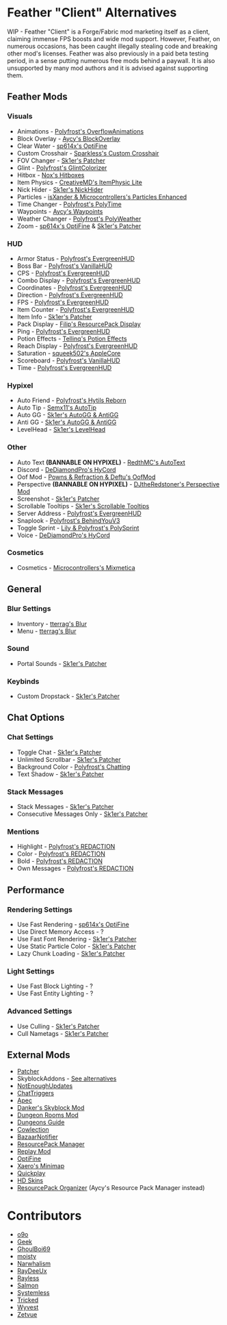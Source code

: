 # Feather "Client" Alternatives

WIP - Feather "Client" is a Forge/Fabric
mod marketing itself as a client, claiming
immense FPS boosts and wide mod support. However,
Feather, on numerous occasions, has been caught illegally
stealing code and breaking other mod's licenses. Feather was
also previously in a paid beta testing period, in a sense putting
numerous free mods behind a paywall. It is also unsupported by many
mod authors and it is advised against supporting them.

## Feather Mods

### Visuals

* Animations - [Polyfrost's OverflowAnimations](https://modrinth.com/mod/animations)
* Block Overlay - [Aycy's BlockOverlay](https://skyclient-files.pages.dev/Block_Overlay_4.0.3.jar)
* Clear Water - [sp614x's OptiFine](https://optifine.net/adloadx?f=preview_OptiFine_1.8.9_HD_U_M6_pre2.jar)
* Custom Crosshair - [Sparkless's Custom Crosshair](https://modrinth.com/mod/custom-crosshair-mod)
* FOV Changer - [Sk1er's Patcher](https://sk1er.club/mods/patcher)
* Glint - [Polyfrost's GlintColorizer](https://modrinth.com/mod/glintcolorizer)
* Hitbox - [Nox's Hitboxes](https://cdn.discordapp.com/attachments/1009757412921708604/1133170184337764372/hitboxes-1.8.9-forge-1.0.0.jar)
* Item Physics - [CreativeMD's ItemPhysic Lite](https://www.curseforge.com/minecraft/mc-mods/itemphysic-lite/files?version=1.8.9)
* Nick Hider - [Sk1er's NickHider](https://sk1er.llc/mods/nick_hider)
* Particles - [isXander & Microcontrollers's Particles Enhanced](https://github.com/MicrocontrollersDev/ParticlesEnhanced/releases/latest)
* Time Changer - [Polyfrost's PolyTime](https://github.com/Polyfrost/PolyTime/releases/latest)
* Waypoints - [Aycy's Waypoints](https://cdn.discordapp.com/attachments/796895966414110751/1060695267197857922/Waypoints_1.0.jar)
* Weather Changer - [Polyfrost's PolyWeather](https://modrinth.com/mod/polyweather)
* Zoom - [sp614x's OptiFine](https://optifine.net/adloadx?f=preview_OptiFine_1.8.9_HD_U_M6_pre2.jar) & [Sk1er's Patcher](https://sk1er.club/mods/patcher)

### HUD

* Armor Status - [Polyfrost's EvergreenHUD](https://modrinth.com/mod/evergreenhud)
* Boss Bar - [Polyfrost's VanillaHUD](https://modrinth.com/mod/vanillahud)
* CPS - [Polyfrost's EvergreenHUD](https://modrinth.com/mod/evergreenhud)
* Combo Display - [Polyfrost's EvergreenHUD](https://modrinth.com/mod/evergreenhud)
* Coordinates - [Polyfrost's EvergreenHUD](https://modrinth.com/mod/evergreenhud)
* Direction - [Polyfrost's EvergreenHUD](https://modrinth.com/mod/evergreenhud)
* FPS - [Polyfrost's EvergreenHUD](https://modrinth.com/mod/evergreenhud)
* Item Counter - [Polyfrost's EvergreenHUD](https://modrinth.com/mod/evergreenhud)
* Item Info - [Sk1er's Patcher](https://www.sk1er.club/mods/patcher)
* Pack Display - [Filip's ResourcePack Display](https://github.com/1fxe/Resource-Pack-Display/releases/latest)
* Ping - [Polyfrost's EvergreenHUD](https://modrinth.com/mod/evergreenhud)
* Potion Effects - [Tellinq's Potion Effects](https://github.com/Tellinq/Potion-Effects/releases/latest)
* Reach Display - [Polyfrost's EvergreenHUD](https://modrinth.com/mod/evergreenhud)
* Saturation - [squeek502's AppleCore](https://www.curseforge.com/minecraft/mc-mods/applecore/files/2530880)
* Scoreboard - [Polyfrost's VanillaHUD](https://modrinth.com/mod/vanillahud)
* Time - [Polyfrost's EvergreenHUD](https://modrinth.com/mod/evergreenhud)

### Hypixel

* Auto Friend - [Polyfrost's Hytils Reborn](https://modrinth.com/mod/hytils)
* Auto Tip - [Semx11's AutoTip](https://autotip.pro/download)
* Auto GG - [Sk1er's AutoGG & AntiGG](https://sk1er.club/mods/autogg)
* Anti GG - [Sk1er's AutoGG & AntiGG](https://sk1er.club/mods/autogg)
* LevelHead - [Sk1er's LevelHead](https://www.sk1er.club/mods/level_head)

### Other

* Auto Text **(BANNABLE ON HYPIXEL)** - [RedthMC's AutoText](https://github.com/RedthMC/AutoText/releases/latest)
* Discord - [DeDiamondPro's HyCord](https://github.com/DeDiamondPro/HyCord/releases/latest)
* Oof Mod - [Powns & Refraction & Deftu's OofMod](https://github.com/Deftu/OofMod/releases/latest)
* Perspective **(BANNABLE ON HYPIXEL)** - [DJtheRedstoner's Perspective Mod](https://github.com/DJtheRedstoner/PerspectiveModv4/releases/latest)
* Screenshot - [Sk1er's Patcher](https://sk1er.club/mods/patcher)
* Scrollable Tooltips - [Sk1er's Scrollable Tooltips](https://www.sk1er.club/mods/text_overflow_scroll)
* Server Address - [Polyfrost's EvergreenHUD](https://modrinth.com/mod/evergreenhud)
* Snaplook - [Polyfrost's BehindYouV3](https://modrinth.com/mod/behindyou)
* Toggle Sprint - [Lily & Polyfrost's PolySprint](https://modrinth.com/mod/polysprint)
* Voice - [DeDiamondPro's HyCord](https://github.com/DeDiamondPro/HyCord/releases/latest)

### Cosmetics

* Cosmetics - [Microcontrollers's Mixmetica](https://modrinth.com/mod/mixmetica)

## General

### Blur Settings

* Inventory - [tterrag's Blur](https://www.curseforge.com/minecraft/mc-mods/blur/files?version=1.8.9)
* Menu - [tterrag's Blur](https://www.curseforge.com/minecraft/mc-mods/blur/files?version=1.8.9)

### Sound

* Portal Sounds - [Sk1er's Patcher](https://sk1er.club/mods/patcher)

### Keybinds

* Custom Dropstack - [Sk1er's Patcher](https://sk1er.club/mods/patcher)

## Chat Options

### Chat Settings

* Toggle Chat - [Sk1er's Patcher](https://sk1er.club/mods/patcher)
* Unlimited Scrollbar - [Sk1er's Patcher](https://sk1er.club/mods/patcher)
* Background Color - [Polyfrost's Chatting](https://modrinth.com/mod/chatting)
* Text Shadow - [Sk1er's Patcher](https://sk1er.club/mods/patcher)

### Stack Messages

* Stack Messages - [Sk1er's Patcher](https://sk1er.club/mods/patcher)
* Consecutive Messages Only - [Sk1er's Patcher](https://sk1er.club/mods/patcher)

### Mentions

* Highlight - [Polyfrost's REDACTION](https://modrinth.com/mod/redaction)
* Color - [Polyfrost's REDACTION](https://modrinth.com/mod/redaction)
* Bold - [Polyfrost's REDACTION](https://modrinth.com/mod/redaction)
* Own Messages - [Polyfrost's REDACTION](https://modrinth.com/mod/redaction)

## Performance

### Rendering Settings

* Use Fast Rendering - [sp614x's OptiFine](https://optifine.net/adloadx?f=preview_OptiFine_1.8.9_HD_U_M6_pre2.jar)
* Use Direct Memory Access - ?
* Use Fast Font Rendering - [Sk1er's Patcher](https://sk1er.club/mods/patcher)
* Use Static Particle Color - [Sk1er's Patcher](https://sk1er.club/mods/patcher)
* Lazy Chunk Loading - [Sk1er's Patcher](https://sk1er.club/mods/patcher)

### Light Settings

* Use Fast Block Lighting - ?
* Use Fast Entity Lighting - ?

### Advanced Settings

* Use Culling - [Sk1er's Patcher](https://sk1er.club/mods/patcher)
* Cull Nametags - [Sk1er's Patcher](https://sk1er.club/mods/patcher)

## External Mods

* [Patcher](https://sk1er.club/mods/patcher)
* SkyblockAddons - [See alternatives](https://alternatives.microcontrollers.dev/1.8.9/skyblockaddons)
* [NotEnoughUpdates](https://modrinth.com/mod/notenoughupdates)
* [ChatTriggers](https://github.com/ChatTriggers/ChatTriggers/releases/latest)
* [Apec](https://github.com/BananaFructa/Apec/releases/latest)
* [Danker's Skyblock Mod](https://github.com/bowser0000/SkyblockMod/releases/latest)
* [Dungeon Rooms Mod](https://github.com/Quantizr/DungeonRoomsMod/releases/latest)
* [Dungeons Guide](https://github.com/Dungeons-Guide/Skyblock-Dungeons-Guide/releases/latest)
* [Cowlection](https://github.com/cow-mc/Cowlection/releases/latest)
* [BazaarNotifier](https://github.com/symt/BazaarNotifier/releases/latest)
* [ResourcePack Manager](https://skyclient-files.pages.dev/Resource_Pack_Manager_1.2.jar)
* [Replay Mod](https://modrinth.com/mod/replaymod)
* [OptiFine](https://optifine.net)
* [Xaero's Minimap](https://www.curseforge.com/minecraft/mc-mods/xaeros-minimap)
* [Quickplay](https://hypixel.net/threads/forge-quickplay-v2-0-3-quickly-join-games-on-the-network.1317410/)
* [HD Skins](https://www.hdskins.de/)
* [ResourcePack Organizer](https://skyclient-files.pages.dev/Resource_Pack_Manager_1.2.jar) (Aycy's Resource Pack Manager instead)

# Contributors

* [o9o](https://www.youtube.com/@o9omc)
* [Geek](https://github.com/GamingGeek)
* [GhoulBoi69](https://github.com/GhoulBoii)
* [moisty](https://github.com/Mqisty)
* [Narwhalism](https://www.twitch.tv/narwhalswim)
* [RayDeeUx](https://github.com/RayDeeUx)
* [Rayless](https://github.com/UnderscoreRayless)
* [Salmon](https://github.com/Scherso)
* [Systemless](https://github.com/SystemlessDev)
* [Tricked](https://github.com/Tricked-dev)
* [Wyvest](https://github.com/Wyvest)
* [Zetvue](https://zetvue.github.io/)
